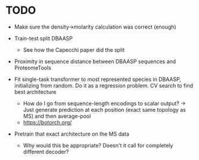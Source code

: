 # TODO

- Make sure the density->molarity calculation was correct (enough)

- Train-test split DBAASP
    - See how the Capecchi paper did the split

- Proximity in sequence distance between DBAASP sequences and ProteomeTools

- Fit single-task transformer to most represented species in DBAASP, initializing from random. Do it as a regression problem. CV search to find best architecture
    - How do I go from sequence-length encodings to scalar output? -> Just generate prediction at each position (exact same topology as MS) and then average-pool
    - https://botorch.org/

- Pretrain that exact architecture on the MS data
    - Why would this be appropriate? Doesn't it call for completely different decoder?